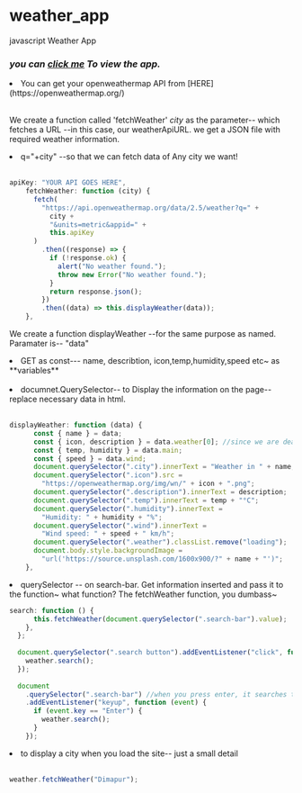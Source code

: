 # weather_app
 javascript Weather App
 
 <h3><i> you can <a href="https://admiralanne-js-weather.netlify.app/" target="_blank"> click me</a> To view the app. </a></i></h3>

<li>You can get your openweathermap API from [HERE](https://openweathermap.org/)</li><br>

We create a function called 'fetchWeather' _city_ as the parameter-- which fetches a URL --in this case, our weatherApiURL.
we get a JSON file with required weather information.
<li>q="+city" --so that we can fetch data of Any city we want!</li><br>

```js
apiKey: "YOUR API GOES HERE",
    fetchWeather: function (city) {
      fetch(
        "https://api.openweathermap.org/data/2.5/weather?q=" +
          city +
          "&units=metric&appid=" +
          this.apiKey
      )
        .then((response) => {
          if (!response.ok) {
            alert("No weather found.");
            throw new Error("No weather found.");
          }
          return response.json();
        })
        .then((data) => this.displayWeather(data));
    },
```

We create a function displayWeather --for the same purpose as named.
Paramater is-- "data" <br>
<li>GET as const--- name, describtion, icon,temp,humidity,speed etc~ as **variables**</li><br>
<li>documnet.QuerySelector-- to Display the information on the page-- replace necessary data in html. </li><br>


```js
displayWeather: function (data) {
      const { name } = data;
      const { icon, description } = data.weather[0]; //since we are dealing with an array--check JSON
      const { temp, humidity } = data.main;
      const { speed } = data.wind;
      document.querySelector(".city").innerText = "Weather in " + name;
      document.querySelector(".icon").src =
        "https://openweathermap.org/img/wn/" + icon + ".png";
      document.querySelector(".description").innerText = description;
      document.querySelector(".temp").innerText = temp + "°C";
      document.querySelector(".humidity").innerText =
        "Humidity: " + humidity + "%";
      document.querySelector(".wind").innerText =
        "Wind speed: " + speed + " km/h";
      document.querySelector(".weather").classList.remove("loading");
      document.body.style.backgroundImage =
        "url('https://source.unsplash.com/1600x900/?" + name + "')";
    },
```

<li>querySelector -- on search-bar. Get information inserted and pass it to the function~ what function? The fetchWeather function, you dumbass~ </li>

```js
search: function () {
      this.fetchWeather(document.querySelector(".search-bar").value);
    },
  };
  
  document.querySelector(".search button").addEventListener("click", function () {
    weather.search();
  });
  
  document
    .querySelector(".search-bar") //when you press enter, it searches the City
    .addEventListener("keyup", function (event) {
      if (event.key == "Enter") {
        weather.search();
      }
    });
```

<li>to display a city when you load the site-- just a small detail</li><br>

```js
weather.fetchWeather("Dimapur");
```

